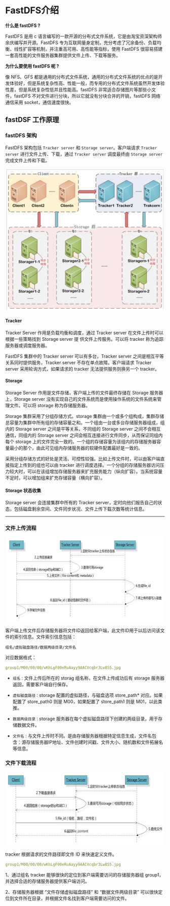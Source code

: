 # FastDFS介绍

**什么是 fastDFS ?**

FastDFS 是用 c 语言编写的一款开源的分布式文件系统，它是由淘宝资深架构师余庆编写并开源。FastDFS 专为互联网量身定制，充分考虑了冗余备份、负载均衡、线性扩容等机制，并注重高可用、高性能等指标，使用 FastDFS 很容易搭建一套高性能的文件服务器集群提供文件上传、下载等服务。

**为什么要使用 fastDFS 呢 ?**

像 NFS、GFS 都是通用的分布式文件系统，通用的分布式文件系统的优点的是开发体验好，但是系统复杂性高、性能一般，而专用的分布式文件系统虽然开发体验性差，但是系统复杂性低并且性能高。fastDFS 非常适合存储图片等那些小文件，fastDFS 不对文件进行分块，所以它就没有分块合并的开销，fastDFS 网络通信采用 socket，通信速度很快。

## fastDSF 工作原理

### fastDFS 架构

FastDFS 架构包括 `Tracker server` 和 `Storage server`。客户端请求 `Tracker server` 进行文件上传、下载，通过 `Tracker server` 调度最终由 `Storage server` 完成文件上传和下载。

![jpg](../images/02.jpg)

#### Tracker

Tracker Server 作用是负载均衡和调度，通过 Tracker server 在文件上传时可以根据一些策略找到 Storage server 提
供文件上传服务。可以将 tracker 称为追踪服务器或调度服务器。

FastDFS 集群中的 Tracker server 可以有多台，Tracker server 之间是相互平等关系同时提供服务，Tracker server 不存在单点故障。客户端请求 Tracker server 采用轮询方式，如果请求的 tracker 无法提供服务则换另一个 tracker。

#### Storage

Storage Server 作用是文件存储，客户端上传的文件最终存储在 Storage 服务器上，Storage server 没有实现自己的文件系统而是使用操作系统的文件系统来管理文件。可以将 storage 称为存储服务器。

Storage 集群采用了分组存储方式。storage 集群由一个或多个组构成，集群存储总容量为集群中所有组的存储容量之和。一个组由一台或多台存储服务器组成，组内的 Storage server 之间是平等关系，不同组的 Storage server 之间不会相互通信，同组内的 Storage server 之间会相互连接进行文件同步，从而保证同组内每个 storage 上的文件完全一致的。一个组的存储容量为该组内的存储服务器容量最小的那个，由此可见组内存储服务器的软硬件配置最好是一致的。

采用分组存储方式的好处是灵活、可控性较强。比如上传文件时，可以由客户端直接指定上传到的组也可以由 tracker 进行调度选择。一个分组的存储服务器访问压力较大时，可以在该组增加存储服务器来扩充服务能力（纵向扩容）。当系统容量不足时，可以增加组来扩充存储容量（横向扩容）。

#### Storage 状态收集

Storage server 会连接集群中所有的 Tracker server，定时向他们报告自己的状态，包括磁盘剩余空间、文件同步状况、文件上传下载次数等统计信息。

---

### 文件上传流程

![jpg](../images/03.jpg)

客户端上传文件后存储服务器将文件ID返回给客户端，此文件ID用于以后访问该文件的索引信息。文件索引信息包括：

`组名/虚拟磁盘路径/数据两级目录/文件名`

对应数据格式：

```yml
group1/M00/00/00/wKhLgF00eRuAayy9AACVcqbr3Lw855.jpg
```

- `组名：`文件上传后所在的 storag 组名称，在文件上传成功后有 storage 服务器返回，需要客户端自行保存。

- `虚拟磁盘路径：`storage 配置的虚拟路径，与磁盘选项 store_path* 对应。如果配置了 store_path0 则是 M00，如果配置了 store_path1 则是 M01，以此类推。

- `数据两级目录：`storage 服务器在每个虚拟磁盘路径下创建的两级目录，用于存储数据文件。

- `文件名：`与文件上传时不同。是由存储服务器根据特定信息生成，文件名包含：源存储服务器IP地址、文件创建时间戳、文件大小、随机数和文件拓展名等信息。

### 文件下载流程

![jpg](../images/04.jpg)

tracker 根据请求的文件路径即文件 ID 来快速定义文件。

```yml
group1/M00/00/00/wKhLgF00eRuAayy9AACVcqbr3Lw855.jpg
```

1、通过组名 tracker 能够很快的定位到客户端需要访问的存储服务器组 group1，并选择合适的存储服务器提供客户端访问。

2、存储服务器根据 “文件存储虚拟磁盘路径” 和 “数据文件两级目录” 可以很快定位到文件所在目录，并根据文件名找到客户端需要访问的文件。












